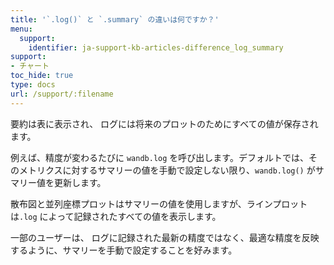 ```yaml
---
title: '`.log()` と `.summary` の違いは何ですか？'
menu:
  support:
    identifier: ja-support-kb-articles-difference_log_summary
support:
- チャート
toc_hide: true
type: docs
url: /support/:filename
---
```


要約は表に表示され、 ログには将来のプロットのためにすべての値が保存されます。

例えば、精度が変わるたびに `wandb.log` を呼び出します。デフォルトでは、そのメトリクスに対するサマリーの値を手動で設定しない限り、`wandb.log()` がサマリー値を更新します。

散布図と並列座標プロットはサマリーの値を使用しますが、ラインプロットは`.log` によって記録されたすべての値を表示します。

一部のユーザーは、 ログに記録された最新の精度ではなく、最適な精度を反映するように、サマリーを手動で設定することを好みます。